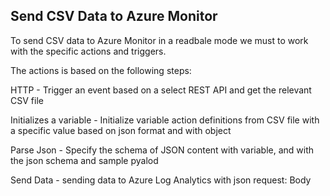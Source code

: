 ## Send CSV Data to Azure Monitor

To send CSV data to Azure Monitor in a readbale mode we must to work with the specific actions and triggers.

The actions is based on the following steps:

HTTP - Trigger an event based on a select REST API and get the relevant CSV file

Initializes a variable - Initialize variable action definitions from CSV file with a specific value based on json format and with object

Parse Json - Specify the schema of JSON content with variable, and with the json schema and sample pyalod  

Send Data - sending data to Azure Log Analytics with json request: Body


